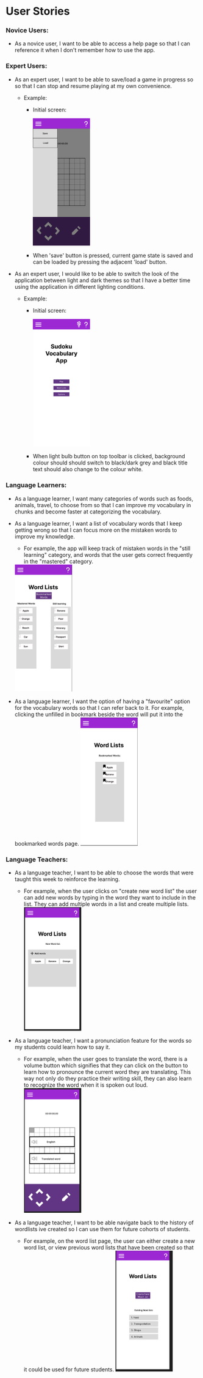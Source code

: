 # User Stories

### Novice Users:
- As a novice user, I want to be able to access a help page so that I can reference it when I don't 
  remember how to use the app.

### Expert Users:
- As an expert user, I want to be able to save/load a game in progress so
  so that I can stop and resume playing at my own convenience.

  - Example:
    - Initial screen:
      
      <img src="./user-story-assets/save-menu.png" alt="save-menu" width="150px">
    
    - When 'save' button is pressed, current game state is saved and can be loaded 
     by pressing the adjacent 'load' button.


- As an expert user, I would like to be able to switch the look of the 
  application between light and dark themes so that I have a better
  time using the application in different lighting conditions.

  - Example:
    - Initial screen: 
    
      <img src="./user-story-assets/main-menu.png" alt="main menu" width="150px">
      
    - When light bulb button on top toolbar is clicked, background colour should
      should switch to black/dark grey and black title text should also
      change to the colour white.

### Language Learners:

- As a language learner, I want many categories of words such as foods, animals, travel, to choose from so that I can improve my vocabulary in chunks and become faster at categorizing the vocabulary.


- As a language learner, I want a list of vocabulary words that I keep getting wrong so that I can focus more on the mistaken words to improve my knowledge. 
  - For example, the app will keep track of mistaken words in the "still learning" category, and words that the user gets correct frequently in the "mastered" category.
  <img src="./user-story-assets/Screenshot_2023-01-26_193346.jpg" alt="master" width="150px">

- As a language learner, I want the option of having a "favourite" option for the vocabulary words
so that I can refer back to it. For example, clicking the unfilled in bookmark beside the word will put it into the bookmarked words page.
  <img src="./user-story-assets/Screenshot_2023-01-26_193430.jpg" alt="saved" width="150px">
  

### Language Teachers:
- As a language teacher, I want to be able to choose the words that were taught this week to reinforce the learning.

  - For example, when the user clicks on "create new word list" the user can add new words by typing in the word they want to include in the list. They can add multiple words in a list and create multiple lists.
    <img src="./user-story-assets/adding_words.png" alt="adding_words" width="150px">


- As a language teacher, I want a pronunciation feature for the words so my students could learn how to say it.
  
  - For example, when the user goes to translate the word, there is a volume button which signifies that they can click on the button to learn how to pronounce the current word they are translating. This way not only do they practice their writing skill, they can also learn to recognize the word when it is spoken out loud.
    <img src="./user-story-assets/pronounciation.png" alt="pronounciation" width="150px">



- As a language teacher, I want to be able navigate back to the history of wordlists ive created so I can use them for future cohorts of students.
  - For example, on the word list page, the user can either create a new word list, or view previous word lists that have been created so that it could be used for future students.
    <img src="./user-story-assets/previous_wordlists.png" alt="previous_wordlists" width="150px">
